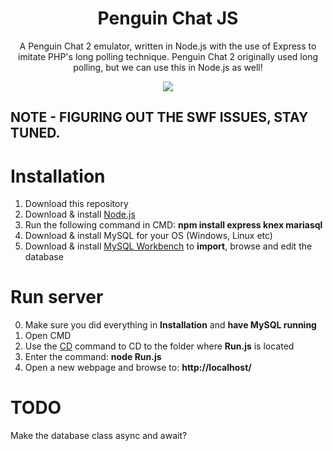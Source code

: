 <h1 align="center">Penguin Chat JS</h1>
<p align="center">A Penguin Chat 2 emulator, written in Node.js with the use of Express to imitate PHP's long polling technique. Penguin Chat 2 originally used long polling, but we can use this in Node.js as well!</p>
<p align="center"><img src="https://i.imgur.com/sfH04Fn.png"></p>

## NOTE - FIGURING OUT THE SWF ISSUES, STAY TUNED.

# Installation

1. Download this repository
2. Download & install [Node.js](https://nodejs.org/en/)
3. Run the following command in CMD: <b>npm install express knex mariasql</b>
4. Download & install MySQL for your OS (Windows, Linux etc)
5. Download & install [MySQL Workbench](https://www.mysql.com/products/workbench/) to <b>import</b>, browse and edit the database

# Run server

0. Make sure you did everything in <b>Installation</b> and <b>have MySQL running</b>
1. Open CMD
2. Use the [CD](https://ss64.com/nt/cd.html) command to CD to the folder where <b>Run.js</b> is located
3. Enter the command: <b>node Run.js</b>
4. Open a new webpage and browse to: <b>http://localhost/</b>

# TODO

Make the database class async and await?